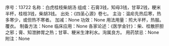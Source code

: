 序号：13722
名称：白虎桂枝柴胡汤
组成：石膏3钱，知母3钱，甘草2钱，粳米半杯，桂枝3钱，柴胡3钱。
出处：《四圣心源》卷七。
主治：温疟先热后寒，热多寒少，或但热不寒者。
加减：None
功效：None
用法用量：煎大半杯，热服。覆衣。
制备方法：None
临床应用：None
各家论述：《医学金针》：柴、桂散肝胆之邪；膏、知泄肺胃之热；甘草、粳米生津利水。洵属良方。
用药禁忌：None
附注：None
